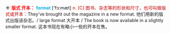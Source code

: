☀ <font color="red">**版式 开本：**</font>
<font color="sky blue">**format**</font> ['fɔ:mæt] 
<font color="#c00000">n. [C] 图书、杂志等的形状和尺寸，也可叫做版式或开本：</font>They’ve brought out the magazine in a new format. 他们用新的版式出版该杂志。/ large format 大开本 / The book is now available in a slightly smaller format. 这本书现在有略小一些的开本在售。
